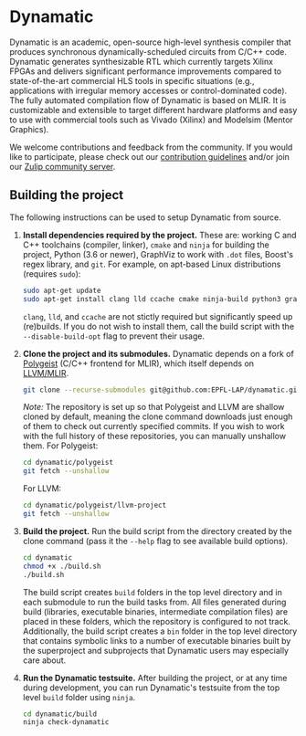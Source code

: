 # Dynamatic

Dynamatic is an academic, open-source high-level synthesis compiler that produces synchronous dynamically-scheduled circuits from C/C++ code. Dynamatic generates synthesizable RTL which currently targets Xilinx FPGAs and delivers significant performance improvements compared to state-of-the-art commercial HLS tools in specific situations (e.g., applications with irregular memory accesses or control-dominated code). The fully automated compilation flow of Dynamatic is based on MLIR. It is customizable and extensible to target different hardware platforms and easy to use with commercial tools such as Vivado (Xilinx) and Modelsim (Mentor Graphics).

We welcome contributions and feedback from the community. If you would like to participate, please check out our [contribution guidelines](docs/GettingStarted.md#contributing) and/or join our [Zulip community server](https://dynamatic.zulipchat.com/join/kb5xdsftwz2gr76rlxqa6vz5/).

## Building the project

The following instructions can be used to setup Dynamatic from source.

1. **Install dependencies required by the project.** These are: working C and C++ toolchains (compiler, linker), `cmake` and `ninja` for building the project, Python (3.6 or newer), GraphViz to work with `.dot` files, Boost's regex library, and `git`. For example, on apt-based Linux distributions (requires `sudo`):
    
    ```sh
    sudo apt-get update
    sudo apt-get install clang lld ccache cmake ninja-build python3 graphviz libboost-regex-dev git 
    ```

    `clang`, `lld`, and `ccache` are not stictly required but significantly speed up (re)builds. If you do not wish to install them, call the build script with the `--disable-build-opt` flag to prevent their usage.

2. **Clone the project and its submodules.** Dynamatic depends on a fork of [Polygeist](https://github.com/EPFL-LAP/Polygeist) (C/C++ frontend for MLIR), which itself depends on [LLVM/MLIR](https://github.com/llvm/llvm-project).
    
    ```sh
    git clone --recurse-submodules git@github.com:EPFL-LAP/dynamatic.git
    ```

    *Note:* The repository is set up so that Polygeist and LLVM are shallow cloned by default, meaning the clone command downloads just enough of them to check out currently specified commits. If you wish to work with the full history of these repositories, you can manually unshallow them. For Polygeist:

    ```sh
    cd dynamatic/polygeist
    git fetch --unshallow
    ```

    For LLVM:

    ```sh
    cd dynamatic/polygeist/llvm-project
    git fetch --unshallow
    ```

3. **Build the project.** Run the build script from the directory created by the clone command (pass it the `--help` flag to see available build options).

    ```sh
    cd dynamatic
    chmod +x ./build.sh
    ./build.sh
    ```

    The build script creates `build` folders in the top level directory and in each submodule to run the build tasks from. All files generated during build (libraries, executable binaries, intermediate compilation files) are placed in these folders, which the repository is configured to not track. Additionally, the build script creates a `bin` folder in the top level directory that contains symbolic links to a number of executable binaries built by the superproject and subprojects that Dynamatic users may especially care about.

4. **Run the Dynamatic testsuite.** After building the project, or at any time during development, you can run Dynamatic's testsuite from the top level `build` folder using `ninja`.

    ```sh
    cd dynamatic/build
    ninja check-dynamatic
    ```
